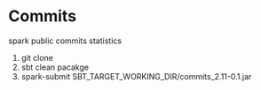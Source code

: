 # Commits
spark public commits statistics

1. git clone
2. sbt clean pacakge
3. spark-submit SBT_TARGET_WORKING_DIR/commits_2.11-0.1.jar

